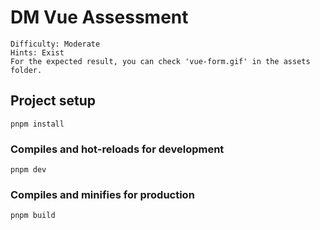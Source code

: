 # DM Vue Assessment

```
Difficulty: Moderate
Hints: Exist 
For the expected result, you can check 'vue-form.gif' in the assets folder.
```

## Project setup

```
pnpm install
```

### Compiles and hot-reloads for development

```
pnpm dev
```

### Compiles and minifies for production

```
pnpm build
```
